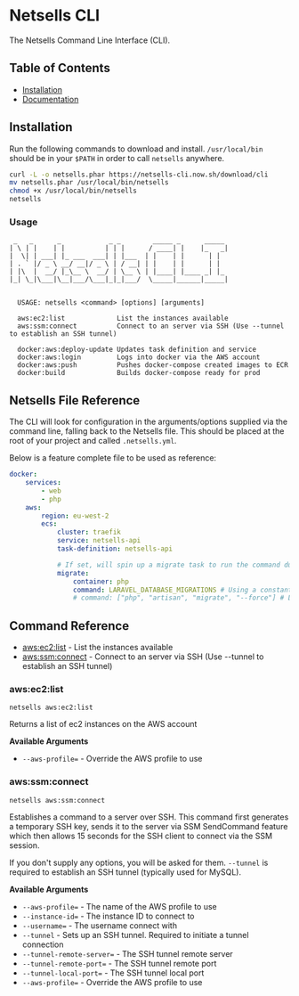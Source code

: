 # Netsells CLI

The Netsells Command Line Interface (CLI).

## Table of Contents
- [Installation](#installation)
- [Documentation](#documentation)

## Installation

Run the following commands to download and install. `/usr/local/bin` should be in your `$PATH` in order to call `netsells` anywhere.

```bash
curl -L -o netsells.phar https://netsells-cli.now.sh/download/cli
mv netsells.phar /usr/local/bin/netsells
chmod +x /usr/local/bin/netsells
netsells
```

### Usage

```
 _   _      _            _ _        _____ _      _____
| \ | |    | |          | | |      / ____| |    |_   _|
|  \| | ___| |_ ___  ___| | |___  | |    | |      | |
| . ` |/ _ \ __/ __|/ _ \ | / __| | |    | |      | |
| |\  |  __/ |_\__ \  __/ | \__ \ | |____| |____ _| |_
|_| \_|\___|\__|___/\___|_|_|___/  \_____|______|_____|


  USAGE: netsells <command> [options] [arguments]

  aws:ec2:list             List the instances available
  aws:ssm:connect          Connect to an server via SSH (Use --tunnel to establish an SSH tunnel)

  docker:aws:deploy-update Updates task definition and service
  docker:aws:login         Logs into docker via the AWS account
  docker:aws:push          Pushes docker-compose created images to ECR
  docker:build             Builds docker-compose ready for prod
```

## Netsells File Reference

The CLI will look for configuration in the arguments/options supplied via the command line, falling back to the Netsells file. This should be placed at the root of your project and called `.netsells.yml`.

Below is a feature complete file to be used as reference:

```yaml
docker:
    services:
        - web
        - php
    aws:
        region: eu-west-2
        ecs:
            cluster: traefik
            service: netsells-api
            task-definition: netsells-api

            # If set, will spin up a migrate task to run the command during an update
            migrate:
                container: php
                command: LARAVEL_DATABASE_MIGRATIONS # Using a constant
                # command: ["php", "artisan", "migrate", "--force"] # List syntax, same as dockerfile - https://docs.docker.com/engine/reference/builder/#cmd
```

## Command Reference

* [aws:ec2:list](#aws:ec2:list) - List the instances available
* [aws:ssm:connect](#aws:ssm:connect) - Connect to an server via SSH (Use --tunnel to establish an SSH tunnel)


### aws:ec2:list

```
netsells aws:ec2:list
```

Returns a list of ec2 instances on the AWS account

**Available Arguments**
* `--aws-profile=` - Override the AWS profile to use

### aws:ssm:connect

```
netsells aws:ssm:connect
```

Establishes a command to a server over SSH. This command first generates a temporary SSH key, sends it to the server via SSM SendCommand feature which then allows 15 seconds for the SSH client to connect via the SSM session.

If you don't supply any options, you will be asked for them. `--tunnel` is required to establish an SSH tunnel (typically used for MySQL).

**Available Arguments**
* `--aws-profile=` - The name of the AWS profile to use
* `--instance-id=` - The instance ID to connect to
* `--username=` - The username connect with
* `--tunnel` - Sets up an SSH tunnel. Required to initiate a tunnel connection
* `--tunnel-remote-server=` - The SSH tunnel remote server
* `--tunnel-remote-port=` - The SSH tunnel remote port
* `--tunnel-local-port=` - The SSH tunnel local port
* `--aws-profile=` - Override the AWS profile to use
